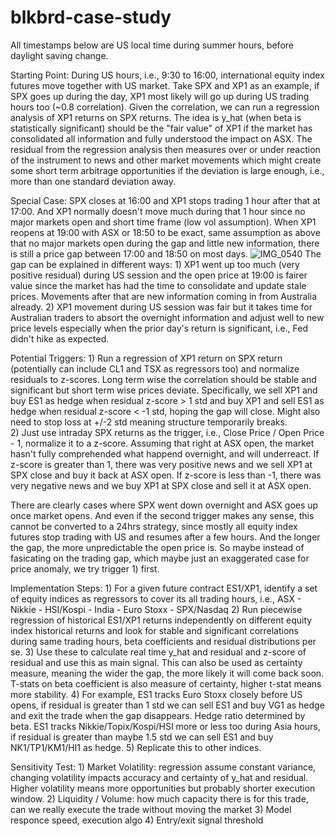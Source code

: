 # blkbrd-case-study
All timestamps below are US local time during summer hours, before daylight saving change.

Starting Point: During US hours, i.e., 9:30 to 16:00, international equity index futures move together with US market.
                Take SPX and XP1 as an example, if SPX goes up during the day, XP1 most likely will go up during US trading hours too (~0.8 correlation).
                Given the correlation, we can run a regression analysis of XP1 returns on SPX returns. The idea is y_hat (when beta is statistically significant) should be the "fair value" of XP1 if the market has consolidated all information and fully understood the impact on ASX.
                The residual from the regression analysis then measures over or under reaction of the instrument to news and other market movements which might create some short term arbitrage opportunities if the deviation is large enough, i.e., more than one standard deviation away.
                
Special Case: SPX closes at 16:00 and XP1 stops trading 1 hour after that at 17:00. And XP1 normally doesn't move much during that 1 hour since no major markets open and short time frame (low vol assumption).
              When XP1 reopens at 19:00 with ASX or 18:50 to be exact, same assumption as above that no major markets open during the gap and little new information, there is still a price gap between 17:00 and 18:50 on most days.
              ![IMG_0540](https://github.com/springmarathon/blkbrd-case-study/assets/7278877/3c7330a1-bab2-4bab-baa6-8894c25fc6ca)
              The gap can be explained in different ways: 1) XP1 went up too much (very positive residual) during US session and the open price at 19:00 is fairer value since the market has had the time to consolidate and update stale prices. Movements after that are new information coming in from Australia already.
                                                          2) XP1 movement during US session was fair but it takes time for Australian traders to absort the overnight information and adjust well to new price levels especially when the prior day's return is significant, i.e., Fed didn't hike as expected.

Potential Triggers: 1) Run a regression of XP1 return on SPX return (potentially can include CL1 and TSX as regressors too) and normalize residuals to z-scores. Long term wise the correlation should be stable and significant but short term wise prices deviate.
                       Specifically, we sell XP1 and buy ES1 as hedge when residual z-score > 1 std and buy XP1 and sell ES1 as hedge when residual z-score < -1 std, hoping the gap will close. Might also need to stop loss at +/-2 std meaning structure temporarily breaks.   
                    2) Just use intraday SPX returns as the trigger, i.e., Close Price / Open Price - 1, normalize it to a z-score. Assuming that right at ASX open, the market hasn't fully comprehended what happend overnight, and will underreact.
                       If z-score is greater than 1, there was very positive news and we sell XP1 at SPX close and buy it back at ASX open. If z-score is less than -1, there was very negative news and we buy XP1 at SPX close and sell it at ASX open.

There are clearly cases where SPX went down overnight and ASX goes up once market opens. And even if the second trigger makes any sense, this cannot be converted to a 24hrs strategy, since mostly all equity index futures stop trading with US and resumes after a few hours. And the longer the gap, the more unpredictable the open price is.
So maybe instead of fasicating on the trading gap, which maybe just an exaggerated case for price anomaly, we try trigger 1) first.

Implementation Steps: 1) For a given future contract ES1/XP1, identify a set of equity indices as regressors to cover its all trading hours, i.e., ASX - Nikkie - HSI/Kospi - India - Euro Stoxx - SPX/Nasdaq
                      2) Run piecewise regression of historical ES1/XP1 returns independently on different equity index historical returns and look for stable and significant correlations during same trading hours, beta coefficients and residual distributions per se.
                      3) Use these to calculate real time y_hat and residual and z-score of residual and use this as main signal. This can also be used as certainty measure, meaning the wider the gap, the more likely it will come back soon. T-stats on beta coefficient is also measure of certainty, higher t-stat means more stability.
                      4) For example, ES1 tracks Euro Stoxx closely before US opens, if residual is greater than 1 std we can sell ES1 and buy VG1 as hedge and exit the trade when the gap disappears. Hedge ratio determined by beta.
                                      ES1 tracks Nikkie/Topix/Kospi/HSI more or less too during Asia hours, if residual is greater than maybe 1.5 std we can sell ES1 and buy NK1/TP1/KM1/HI1 as hedge.
                      5) Replicate this to other indices.

Sensitivity Test: 1) Market Volatility: regression assume constant variance, changing volatility impacts accuracy and certainty of y_hat and residual. Higher volatility means more opportunities but probably shorter execution window.
                  2) Liquidity / Volume: how much capacity there is for this trade, can we really execute the trade without moving the market
                  3) Model responce speed, execution algo
                  4) Entry/exit signal threshold
